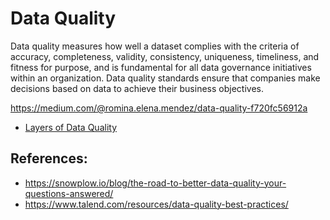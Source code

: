 # Data Quality

Data quality measures how well a dataset complies with the criteria of accuracy,
completeness, validity, consistency, uniqueness, timeliness, and fitness for purpose,
and is fundamental for all data governance initiatives within an organization.
Data quality standards ensure that companies make decisions based on data to achieve
their business objectives.

https://medium.com/@romina.elena.mendez/data-quality-f720fc56912a
* [Layers of Data Quality](https://towardsdatascience.com/layers-of-data-quality-320bf3770db5)

## References:

- https://snowplow.io/blog/the-road-to-better-data-quality-your-questions-answered/
- https://www.talend.com/resources/data-quality-best-practices/
